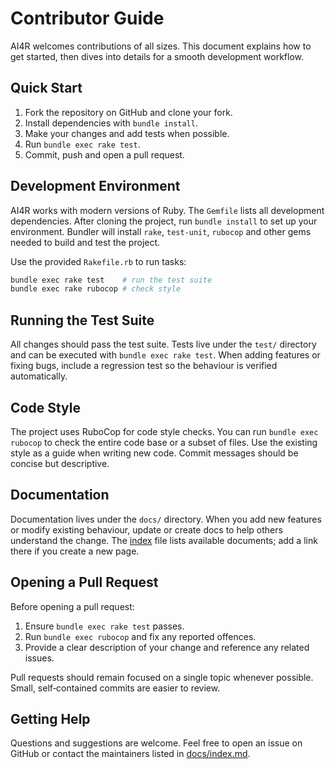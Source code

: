 # Contributor Guide

AI4R welcomes contributions of all sizes. This document explains how to get started, then dives into details for a smooth development workflow.

## Quick Start

1. Fork the repository on GitHub and clone your fork.
2. Install dependencies with `bundle install`.
3. Make your changes and add tests when possible.
4. Run `bundle exec rake test`.
5. Commit, push and open a pull request.

## Development Environment

AI4R works with modern versions of Ruby. The `Gemfile` lists all development dependencies. After cloning the project, run `bundle install` to set up your environment. Bundler will install `rake`, `test-unit`, `rubocop` and other gems needed to build and test the project.

Use the provided `Rakefile.rb` to run tasks:

```bash
bundle exec rake test    # run the test suite
bundle exec rake rubocop # check style
```

## Running the Test Suite

All changes should pass the test suite. Tests live under the `test/` directory and can be executed with `bundle exec rake test`. When adding features or fixing bugs, include a regression test so the behaviour is verified automatically.

## Code Style

The project uses RuboCop for code style checks. You can run `bundle exec rubocop` to check the entire code base or a subset of files. Use the existing style as a guide when writing new code. Commit messages should be concise but descriptive.

## Documentation

Documentation lives under the `docs/` directory. When you add new features or modify existing behaviour, update or create docs to help others understand the change. The [index](index.md) file lists available documents; add a link there if you create a new page.

## Opening a Pull Request

Before opening a pull request:

1. Ensure `bundle exec rake test` passes.
2. Run `bundle exec rubocop` and fix any reported offences.
3. Provide a clear description of your change and reference any related issues.

Pull requests should remain focused on a single topic whenever possible. Small, self‑contained commits are easier to review.

## Getting Help

Questions and suggestions are welcome. Feel free to open an issue on GitHub or contact the maintainers listed in [docs/index.md](index.md).

